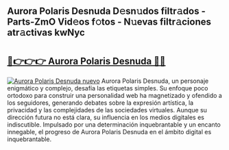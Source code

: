 ## Aurora Polaris Desnuda D𝚎sn𝚞dos filtr𝚊dos - Parts-ZmO Vid𝚎os f𝚘tos - N𝚞evas filtr𝚊ciones atr𝚊ctivas kwNyc

# <h2><a href="http://mb74xmm.tromn.icu/?c=Aurora+Polaris+Desnuda">🔗👉👉👉 Aurora Polaris Desnuda 🔗🔗</a></h2>

[![Aurora Polaris Desnuda nuevo](https://i.imgur.com/pEAQMta.gif)](http://mb74xmm.tromn.icu/?c=Aurora+Polaris+Desnuda)
Aurora Polaris Desnuda, un personaje enigmático y complejo, desafía las etiquetas simples. Su enfoque poco ortodoxo para construir una personalidad web ha magnetizado y ofendido a los seguidores, generando debates sobre la expresión artística, la privacidad y las complejidades de las sociedades virtuales. Aunque su dirección futura no está clara, su influencia en los medios digitales es indiscutible. Impulsado por una determinación inquebrantable y un encanto innegable, el progreso de Aurora Polaris Desnuda en el ámbito digital es inquebrantable.
